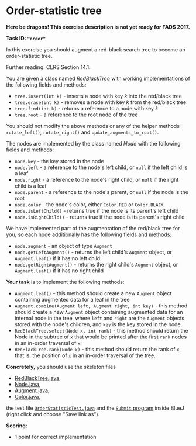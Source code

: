 Order-statistic tree
====================

**Here be dragons! This exercise description is not yet ready for FADS 2017.**

**Task ID: `"order"`**

In this exercise you should augment a red-black search tree
to become an order-statistic tree.

Further reading: CLRS Section 14.1.

You are given a class named *RedBlackTree*
with working implementations of the following fields and methods:

* `tree.insert(int k)` - inserts a node with key *k* into the red/black tree
* `tree.erase(int k)` - removes a node with key *k* from the red/black tree
* `tree.find(int k)` - returns a reference to a node with key *k*
* `tree.root` - a reference to the root node of the tree

You should not modify the above methods or any of the helper methods
`rotate_left()`, `rotate_right()` and `update_augments_to_root()`.

The nodes are implemented by the class named *Node* with the following fields
and methods:

* `node.key` - the key stored in the node
* `node.left` - a reference to the node's left child, or `null` if the left child is a leaf
* `node.right` - a reference to the node's right child, or `null` if the right child is a leaf
* `node.parent` - a reference to the node's parent, or `null` if the node is the root
* `node.color` - the node's color, either `Color.RED` or `Color.BLACK`
* `node.isLeftChild()` - returns true if the node is its parent's left child
* `node.isRightChild()` - returns true if the node is its parent's right child

We have implemented part of the augmentation of the red/black tree for you,
so each node additionally has the following fields and methods:

* `node.augment` - an object of type `Augment`
* `node.getLeftAugment()` - returns the left child's `Augment` object, or `Augment.leaf()` if it has no left child
* `node.getRightAugment()` - returns the right child's `Augment` object, or `Augment.leaf()` if it has no right child

**Your task** is to implement the following methods:

* `Augment.leaf()` - this method should create a new `Augment` object
  containing augmented data for a leaf in the tree
* `Augment.combine(Augment left, Augment right, int key)` - this method should
  create a new `Augment` object containing augmented data for an internal node
  in the tree, where `left` and `right` are the `Augment` objects stored with
  the node's children, and `key` is the key stored in the node.
* `RedBlackTree.select(Node x, int rank)` - this method should return the Node
  in the subtree of `x` that would be printed after the first `rank` nodes
  in an in-order traversal of `x`.
* `RedBlackTree.rank(Node x)` - this method should return the rank of `x`,
  that is, the position of `x` in an in-order traversal of the tree.

**Concretely,** you should use the skeleton files

* <a href="https://github.com/Mortal/csaudk-submitj/raw/master/tasks/order/RedBlackTree.java">
  RedBlackTree.java</a>,
* <a href="https://github.com/Mortal/csaudk-submitj/raw/master/tasks/order/Node.java">
  Node.java</a>,
* <a href="https://github.com/Mortal/csaudk-submitj/raw/master/tasks/order/Augment.java">
  Augment.java</a>,
* <a href="https://github.com/Mortal/csaudk-submitj/raw/master/tasks/order/Color.java">
  Color.java</a>,

the test file
<a href="https://github.com/Mortal/csaudk-submitj/raw/master/tasks/order/OrderStatisticTest.java">
`OrderStatisticTest.java`</a>
and the
<a href="https://github.com/Mortal/csaudk-submitj/raw/master/Submit.java">
`Submit` program</a>
inside BlueJ (right click and choose "Save link as").

**Scoring:**

  * 1 point for correct implementation
